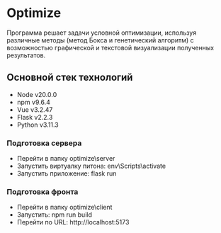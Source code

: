 # Optimize
Программа решает задачи условной оптимизации, используя различные методы (метод Бокса и генетический алгоритм) с возможностью графической и текстовой визуализации полученных результатов.

## Основной стек технологий
- Node v20.0.0
- npm v9.6.4
- Vue v3.2.47
- Flask v2.2.3
- Python v3.11.3

### Подготовка сервера
- Перейти в папку optimize\server
- Запустить виртуалку питона: env\Scripts\activate
- Запустить приложение: flask run

### Подготовка фронта
- Перейти в папку optimize\client
- Запустить: npm run build
- Перейти по URL: http://localhost:5173
